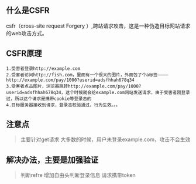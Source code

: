 ## 什么是CSFR

   csfr（cross-site request Forgery ）,跨站请求攻击，这是一种伪造目标网站请求的web攻击方式。

## CSFR原理
    1.受害者登录http://example.com
    2.受害者访问http://fish.com，里面有一个很大的图片，外面包了个a标签————http://example.com/pay/1000?userid=adsfhhah678q34
    3.受害者点击图片，浏览器跳转http://example.com/pay/1000?userid=adsfhhah678q34，这个时候就会给example.com网站发送请求，由于受害者刚登录过，所以这个请求是携带cookie等登录态的
    4.目标服务器接收到请求，登录态校验通过，行为生效。。。
    
## 注意点
> 主要针对get请求
> 大多数的时候，用户未登录example.com，攻击不会生效

## 解决办法，主要是加强验证
> 判断refre
> 增加自由头判断登录信息
> 请求携带token


